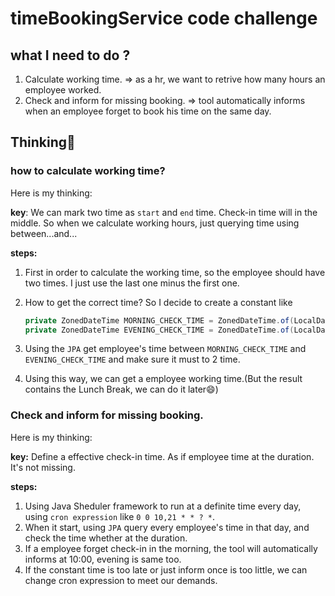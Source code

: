 # timeBookingService code challenge

## what I need to do ?

1. Calculate working time. ⇒ as a hr, we want to retrive how many hours an employee worked.
2. Check and inform for missing booking. ⇒ tool automatically informs when an employee forget to book his time on the same day.



## Thinking🤔

### how to calculate working time?

Here is my thinking:

**key**: We can mark two time as `start` and `end` time. Check-in time will in the middle. So when we calculate working hours, just querying time using between...and...

**steps:**

1. First in order to calculate the working time, so the employee should have two times. I just use the last one minus the first one. 

2. How to get the correct time? So I decide to create a constant like 

   ```Java
   private ZonedDateTime MORNING_CHECK_TIME = ZonedDateTime.of(LocalDate.now().atTime(8, 30), ZoneOffset.UTC);
   private ZonedDateTime EVENING_CHECK_TIME = ZonedDateTime.of(LocalDate.now().atTime(20, 30), ZoneOffset.UTC);
   ```

3. Using the `JPA` get employee's time between  `MORNING_CHECK_TIME` and `EVENING_CHECK_TIME` and make sure it must to 2 time.
4. Using this way, we can get a employee working time.(But the result contains the Lunch Break, we can do it later😄)



### Check and inform for missing booking.

Here is my thinking:

**key:** Define a effective check-in time. As if employee time at the duration. It's not missing. 

**steps:**

1. Using Java Sheduler framework to run at a definite time every day, using `cron expression` like `0 0 10,21 * * ? *`.
2. When it start, using `JPA` query every employee's time in that day, and check the time whether at the duration.
3. If a employee forget check-in in the morning, the tool will automatically informs at 10:00, evening is same too.
4. If the constant time is too late or just inform once is too little, we can change cron expression to meet our demands.


